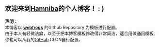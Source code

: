 欢迎来到[Hamniba](http://hamniba.github.io)的个人博客！ : )  
----
**声明：**  
本博客以 **[webfrogs](https://github.com/webfrogs/webfrogs.github.com)** 的Github Repository 为模板进行配置。  
由于本人有轻微洁癖，以至于把本博客模板修改得非常简洁，适合用做通用模板。你也可以从我的[GitHub](https://github.com/Hamniba/hamniba.github.io) CLON自行配置。
